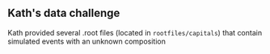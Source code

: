 ## Kath's data challenge

Kath provided several .root files (located in `rootfiles/capitals`) that contain simulated events with an unknown composition
